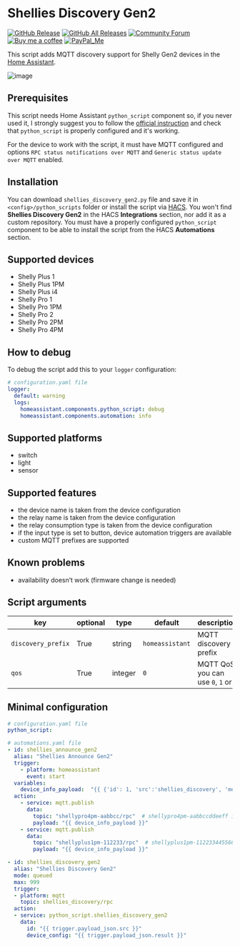 # Shellies Discovery Gen2

[![GitHub Release][releases-shield]][releases]
[![GitHub All Releases][downloads-total-shield]][releases]
[![Community Forum][forum-shield]][forum]
[![Buy me a coffee][buy-me-a-coffee-shield]][buy-me-a-coffee]
[![PayPal_Me][paypal-me-shield]][paypal-me]

This script adds MQTT discovery support for Shelly Gen2 devices in the [Home Assistant](https://home-assistant.io/).

![image](https://user-images.githubusercontent.com/478555/151068134-eac574ac-60c9-4e19-8ff1-cefa5046177d.png)

## Prerequisites

This script needs Home Assistant `python_script` component so, if you never used it, I strongly suggest you to follow the [official instruction](https://www.home-assistant.io/integrations/python_script#writing-your-first-script) and check that `python_script` is properly configured and it's working.

For the device to work with the script, it must have MQTT configured and options `RPC status notifications over MQTT` and `Generic status update over MQTT` enabled.

## Installation

You can download `shellies_discovery_gen2.py` file and save it in `<config>/python_scripts` folder or install the script via [HACS](https://hacs.xyz/).
You won't find **Shellies Discovery Gen2** in the HACS **Integrations** section, nor add it as a custom repository. You must have a properly configured `python_script` component to be able to install the script from the HACS **Automations** section.

## Supported devices

- Shelly Plus 1
- Shelly Plus 1PM
- Shelly Plus i4
- Shelly Pro 1
- Shelly Pro 1PM
- Shelly Pro 2
- Shelly Pro 2PM
- Shelly Pro 4PM

## How to debug

To debug the script add this to your `logger` configuration:

```yaml
# configuration.yaml file
logger:
  default: warning
  logs:
    homeassistant.components.python_script: debug
    homeassistant.components.automation: info
```

## Supported platforms

- switch
- light
- sensor

## Supported features

- the device name is taken from the device configuration
- the relay name is taken from the device configuration
- the relay consumption type is taken from the device configuration
- if the input type is set to button, device automation triggers are available
- custom MQTT prefixes are supported

## Known problems

- availability doesn’t work (firmware change is needed)

## Script arguments

key | optional | type | default | description
-- | -- | -- | -- | --
`discovery_prefix` | True | string | `homeassistant` | MQTT discovery prefix
`qos` | True | integer | `0` | MQTT QoS, you can use `0`, `1` or `2`

## Minimal configuration

```yaml
# configuration.yaml file
python_script:

# automations.yaml file
- id: shellies_announce_gen2
  alias: "Shellies Announce Gen2"
  trigger:
    - platform: homeassistant
      event: start
  variables:
    device_info_payload:  "{{ {'id': 1, 'src':'shellies_discovery', 'method':'Shelly.GetConfig'} | to_json }}"
  action:
    - service: mqtt.publish
      data:
        topic: "shellypro4pm-aabbcc/rpc"  # shellypro4pm-aabbccddeeff is a device ID
        payload: "{{ device_info_payload }}"
    - service: mqtt.publish
      data:
        topic: "shellyplus1pm-112233/rpc"  # shellyplus1pm-112233445566 is a device ID
        payload: "{{ device_info_payload }}"

- id: shellies_discovery_gen2
  alias: "Shellies Discovery Gen2"
  mode: queued
  max: 999
  trigger:
  - platform: mqtt
    topic: shellies_discovery/rpc
  action:
  - service: python_script.shellies_discovery_gen2
    data:
      id: "{{ trigger.payload_json.src }}"
      device_config: "{{ trigger.payload_json.result }}"
```

[releases]: https://github.com/bieniu/ha-shellies-discovery-gen2/releases
[releases-shield]: https://img.shields.io/github/release/bieniu/ha-shellies-discovery-gen2.svg?style=popout
[downloads-total-shield]: https://img.shields.io/github/downloads/bieniu/ha-shellies-discovery-gen2/total
[forum]: https://community.home-assistant.io/t/shellies-discovery-gen2-script/384479
[forum-shield]: https://img.shields.io/badge/community-forum-brightgreen.svg?style=popout
[buy-me-a-coffee-shield]: https://img.shields.io/static/v1.svg?label=%20&message=Buy%20me%20a%20coffee&color=6f4e37&logo=buy%20me%20a%20coffee&logoColor=white
[buy-me-a-coffee]: https://www.buymeacoffee.com/QnLdxeaqO
[paypal-me-shield]: https://img.shields.io/static/v1.svg?label=%20&message=PayPal.Me&logo=paypal
[paypal-me]: https://www.paypal.me/bieniu79
